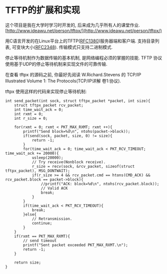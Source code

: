 # TFTP的扩展和实现

这个项目是我在大学时学习时开发的, 后来成为几乎所有人的课堂作业. [http://www.ideawu.net/person/tftpx/](http://www.ideawu.net/person/tftpx/)

用C语言开发的在Linux平台上的TFTP([RFC1380](http://www.ietf.org/rfc/rfc2348.txt))服务器端和客户端. 支持目录列表, 可变块大小([RFC2348](http://www.ietf.org/rfc/rfc2348.txt)). 传输模式只支持二进制模式.

停止等待机制作为数据传输的基本机制, 是网络编程必须的掌握的技能. TFTP 协议使用基于UDP的停止等待机制来实现文件的可靠传输.

在查看 tftpx 的源码之前, 你最好先阅读 W.Richard.Stevens 的 TCP/IP Illustrated Volume 1: The Protocols(TCP/IP详解 卷1:协议).

tftpx 使用这样的代码来实现停止等待机制:

	int send_packet(int sock, struct tftpx_packet *packet, int size){
		struct tftpx_packet rcv_packet;
		int time_wait_ack = 0;
		int rxmt = 0;
		int r_size = 0;
	
		for(rxmt = 0; rxmt < PKT_MAX_RXMT; rxmt ++){
			printf("Send block=%d\n", ntohs(packet->block));
			if(send(sock, packet, size, 0) != size){
				return -1;
			}
			for(time_wait_ack = 0; time_wait_ack < PKT_RCV_TIMEOUT; time_wait_ack += 20000){
				usleep(20000);
				// Try receive(Nonblock receive).
				r_size = recv(sock, &rcv_packet, sizeof(struct tftpx_packet), MSG_DONTWAIT);
				if(r_size >= 4 && rcv_packet.cmd == htons(CMD_ACK) && rcv_packet.block == packet->block){
					//printf("ACK: block=%d\n", ntohs(rcv_packet.block));
					// Valid ACK
					break;
				}
			}
			if(time_wait_ack < PKT_RCV_TIMEOUT){
				break;
			}else{
				// Retransmission.
				continue;
			}
		}
		if(rxmt == PKT_MAX_RXMT){
			// send timeout
			printf("Sent packet exceeded PKT_MAX_RXMT.\n");
			return -1;
		}
	
		return size;
	}
